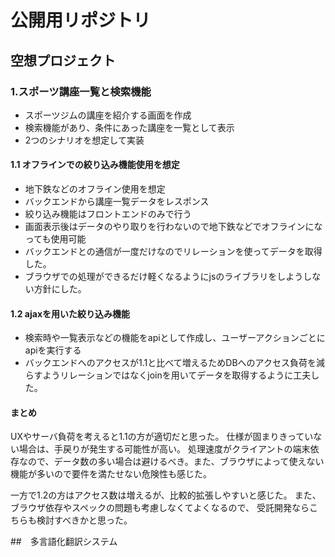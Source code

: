 # 公開用リポジトリ

## 空想プロジェクト

### 1.スポーツ講座一覧と検索機能

* スポーツジムの講座を紹介する画面を作成
* 検索機能があり、条件にあった講座を一覧として表示
* 2つのシナリオを想定して実装

#### 1.1 オフラインでの絞り込み機能使用を想定

* 地下鉄などのオフライン使用を想定
* バックエンドから講座一覧データをレスポンス
* 絞り込み機能はフロントエンドのみで行う
* 画面表示後はデータのやり取りを行わないので地下鉄などでオフラインになっても使用可能
* バックエンドとの通信が一度だけなのでリレーションを使ってデータを取得した。
* ブラウザでの処理ができるだけ軽くなるようにjsのライブラリをしようしない方針にした。

#### 1.2 ajaxを用いた絞り込み機能

* 検索時や一覧表示などの機能をapiとして作成し、ユーザーアクションごとにapiを実行する
* バックエンドへのアクセスが1.1と比べて増えるためDBへのアクセス負荷を減らすようリレーションではなくjoinを用いてデータを取得するように工夫した。

#### まとめ

UXやサーバ負荷を考えると1.1の方が適切だと思った。
仕様が固まりきっていない場合は、手戻りが発生する可能性が高い。
処理速度がクライアントの端末依存なので、データ数の多い場合は避けるべき。また、ブラウザによって使えない機能が多いので要件を満たせない危険性も感じた。

一方で1.2の方はアクセス数は増えるが、比較的拡張しやすいと感じた。
また、ブラウザ依存やスペックの問題も考慮しなくてよくなるので、
受託開発ならこちらも検討すべきかと思った。

##　多言語化翻訳システム


